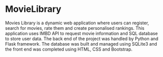 # MovieLibrary
Movies Library is a dynamic web application where users can register, search for movies, rate them and create personalised rankings. 
This application uses IMBD API to request movie information and SQL database to store user data. 
The back end of the project was handled by Python and Flask framework. 
The database was built and managed using SQLite3 and the front end was completed using HTML, CSS and Bootstrap.



